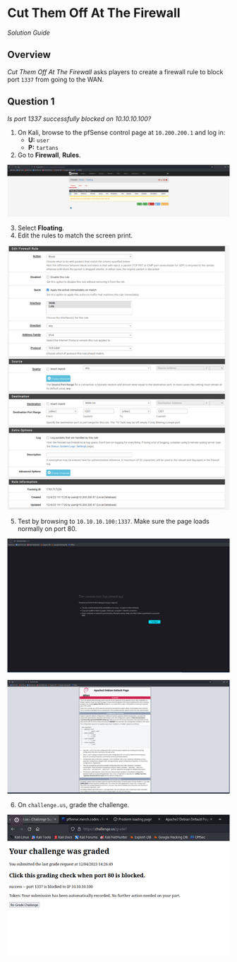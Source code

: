 # Cut Them Off At The Firewall

*Solution Guide*

## Overview

*Cut Them Off At The Firewall* asks players to create a firewall rule to block port `1337` from going to the WAN.

## Question 1

*Is port 1337 successfully blocked on 10.10.10.100?*

1. On Kali, browse to the pfSense control page at ```10.200.200.1``` and log in:
   - **U:** `user`
   - **P:** `tartans` 
2. Go to **Firewall**, **Rules**.

![](./img/pfsense.png)

3. Select **Floating**.
4. Edit the rules to match the screen print.

![](./img/fwsettings.png)

5. Test by browsing to `10.10.10.100:1337`.  Make sure the page loads normally on port 80.

![](./img/timeout.png)

![](./img/webpage.png)

6. On `challenge.us`, grade the challenge.

![](./img/grading.png)
